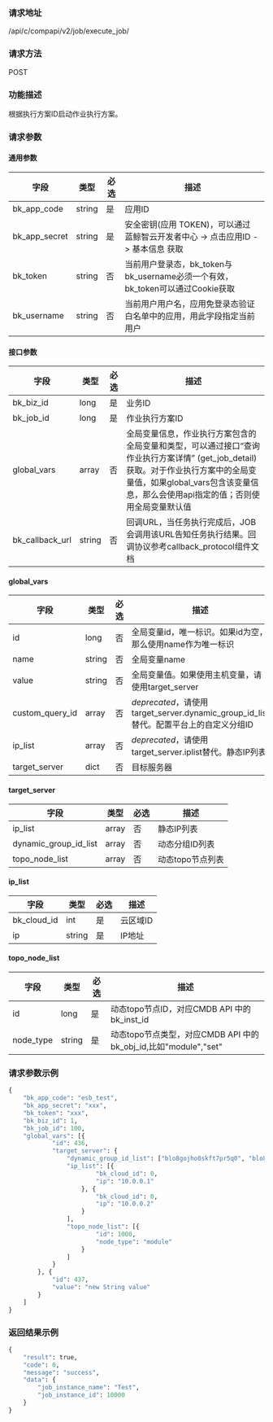 
### 请求地址

/api/c/compapi/v2/job/execute_job/



### 请求方法

POST


### 功能描述

根据执行方案ID启动作业执行方案。

### 请求参数


#### 通用参数

| 字段 | 类型 | 必选 |  描述 |
|-----------|------------|--------|------------|
| bk_app_code  |  string    | 是 | 应用ID     |
| bk_app_secret|  string    | 是 | 安全密钥(应用 TOKEN)，可以通过 蓝鲸智云开发者中心 -&gt; 点击应用ID -&gt; 基本信息 获取 |
| bk_token     |  string    | 否 | 当前用户登录态，bk_token与bk_username必须一个有效，bk_token可以通过Cookie获取 |
| bk_username  |  string    | 否 | 当前用户用户名，应用免登录态验证白名单中的应用，用此字段指定当前用户 |

#### 接口参数

| 字段      |  类型      | 必选   |  描述      |
|-----------|------------|--------|------------|
| bk_biz_id   |  long       | 是     | 业务ID |
| bk_job_id   |  long       | 是     | 作业执行方案ID |
| global_vars |  array     | 否     | 全局变量信息，作业执行方案包含的全局变量和类型，可以通过接口“查询作业执行方案详情” (get_job_detail)获取。对于作业执行方案中的全局变量值，如果global_vars包含该变量信息，那么会使用api指定的值；否则使用全局变量默认值 |
| bk_callback_url |  string  | 否     | 回调URL，当任务执行完成后，JOB会调用该URL告知任务执行结果。回调协议参考callback_protocol组件文档 |

#### global_vars

| 字段      |  类型      | 必选   |  描述      |
|-----------|------------|--------|------------|
| id               |  long     | 否     | 全局变量id，唯一标识。如果id为空，那么使用name作为唯一标识 |
| name             |  string   | 否     | 全局变量name |
| value            |  string   | 否     | 全局变量值。如果使用主机变量，请使用target_server |
| custom_query_id  |  array    | 否     | *deprecated*，请使用target_server.dynamic_group_id_list替代。配置平台上的自定义分组ID |
| ip_list          |  array    | 否     | *deprecated*，请使用 target_server.iplist替代。静态IP列表 |
| target_server    |  dict     | 否     | 目标服务器 |

#### target_server
| 字段      |  类型      | 必选   |  描述      |
|-----------|------------|--------|------------|
| ip_list               | array | 否     | 静态IP列表 |
| dynamic_group_id_list | array | 否     | 动态分组ID列表 |
| topo_node_list        | array | 否     | 动态topo节点列表 |

#### ip_list

| 字段      |  类型      | 必选   |  描述      |
|-----------|------------|--------|------------|
| bk_cloud_id |  int    | 是     | 云区域ID |
| ip          |  string | 是     | IP地址 |

#### topo_node_list
| 字段      |  类型      | 必选   |  描述      |
|-----------|------------|--------|------------|
| id               | long   | 是     | 动态topo节点ID，对应CMDB API 中的 bk_inst_id |
| node_type        | string | 是     | 动态topo节点类型，对应CMDB API 中的 bk_obj_id,比如"module","set"|

### 请求参数示例

```python
{
    "bk_app_code": "esb_test",
    "bk_app_secret": "xxx",
    "bk_token": "xxx",
    "bk_biz_id": 1,
    "bk_job_id": 100,
    "global_vars": [{
            "id": 436,
            "target_server": {
                "dynamic_group_id_list": ["blo8gojho0skft7pr5q0", "blo8gojho0sabc7priuy"],
                "ip_list": [{
                        "bk_cloud_id": 0,
                        "ip": "10.0.0.1"
                    }, {
                        "bk_cloud_id": 0,
                        "ip": "10.0.0.2"
                    }
                ],
                "topo_node_list": [{
                        "id": 1000,
                        "node_type": "module"
                    }
                ]
            }
        }, {
            "id": 437,
            "value": "new String value"
        }
    ]
}
```

### 返回结果示例

```python
{
    "result": true,
    "code": 0,
    "message": "success",
    "data": {
        "job_instance_name": "Test",
        "job_instance_id": 10000
    }
}
```